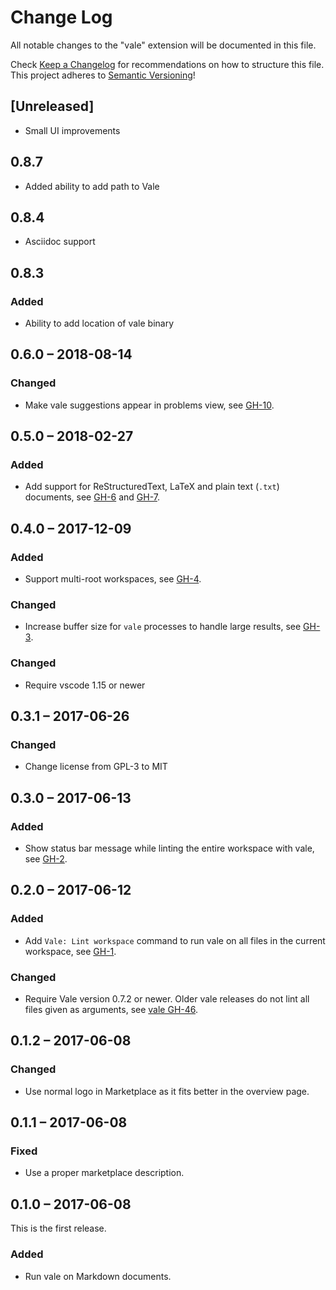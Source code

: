 # Change Log

All notable changes to the "vale" extension will be documented in this file.

Check [Keep a Changelog](http://keepachangelog.com/) for recommendations on how
to structure this file.  This project adheres to [Semantic
Versioning](http://semver.org/)!

## [Unreleased]

- Small UI improvements

## 0.8.7

- Added ability to add path to Vale

## 0.8.4

- Asciidoc support

## 0.8.3

### Added

- Ability to add location of vale binary

## 0.6.0 – 2018-08-14

### Changed

- Make vale suggestions appear in problems view, see [GH-10][].

[gh-10]: https://github.com/lunaryorn/vscode-vale/pull/10

## 0.5.0 – 2018-02-27

### Added

- Add support for ReStructuredText, LaTeX and plain text (`.txt`) documents, see
  [GH-6][] and [GH-7][].

[gh-6]: https://github.com/lunaryorn/vscode-vale/issues/6

[gh-7]: https://github.com/lunaryorn/vscode-vale/pull/7

## 0.4.0 – 2017-12-09

### Added

- Support multi-root workspaces, see [GH-4][].

[gh-4]: https://github.com/lunaryorn/vscode-vale/issues/4

### Changed

- Increase buffer size for `vale` processes to handle large results, see
    [GH-3][].

[gh-3]: https://github.com/lunaryorn/vscode-vale/issues/3

### Changed

- Require vscode 1.15 or newer

## 0.3.1 – 2017-06-26

### Changed

- Change license from GPL-3 to MIT

## 0.3.0 – 2017-06-13

### Added

- Show status bar message while linting the entire workspace with vale, see
    [GH-2].

[gh-2]: https://github.com/lunaryorn/vscode-vale/issues/2

## 0.2.0 – 2017-06-12

### Added

- Add `Vale: Lint workspace` command to run vale on all files in the current
  workspace, see [GH-1][].

[gh-1]: https://github.com/lunaryorn/vscode-vale/issues/1.

### Changed

- Require Vale version 0.7.2 or newer.  Older vale releases do not lint all
  files given as arguments, see [vale GH-46][].

[vale gh-46]: https://github.com/ValeLint/vale/issues/46

## 0.1.2 – 2017-06-08

### Changed

- Use normal logo in Marketplace as it fits better in the overview page.

## 0.1.1 – 2017-06-08

### Fixed

- Use a proper marketplace description.

## 0.1.0 – 2017-06-08

This is the first release.

### Added

- Run vale on Markdown documents.
